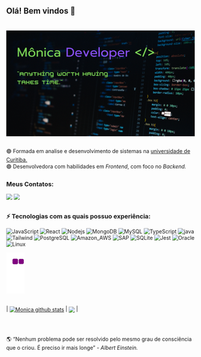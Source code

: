 ## Olá! Bem vindos :space_invader:
<h1 align="center">
    <img alt="NextLevelWeek" title="" src="./images/banner.png" />
</h1>

###

<p align="left"> 🟣 Formada em analise e desenvolvimento de sistemas na <a href="https://www.uninter.com/"> universidade de Curitiba.</a> <br> 🟣 Desenvolvedora com habilidades em <i>Frontend</i>, com foco no <i>Backend.</i></p>

###

<h3 align="left">Meus Contatos:</h3>
<div align="left">
  <a href = "mailto: monicamarcal93@gmail.com"><img src="https://img.shields.io/badge/-Gmail-%23333?style=for-the-badge&logo=gmail&logoColor=white" target="_blank"></a>
  <a href="https://www.linkedin.com/in/monica-software/" target="_blank"><img src="https://img.shields.io/badge/-LinkedIn-%230077B5?style=for-the-badge&logo=linkedin&logoColor=white" target="_blank"></a>   


</div>

## <h3> ⚡ Tecnologias com as quais possuo experiência: </h3>

![JavaScript](https://img.shields.io/badge/JavaScript-323330?style=for-the-badge&logo=javascript&logoColor=F7DF1E)
![React](https://img.shields.io/badge/React-20232A?style=for-the-badge&logo=react&logoColor=61DAFB)
![Nodejs](https://img.shields.io/badge/Node.js-43853D?style=for-the-badge&logo=node.js&logoColor=white)
![MongoDB](https://img.shields.io/badge/MongoDB-4EA94B?style=for-the-badge&logo=mongodb&logoColor=white)
![MySQL](https://img.shields.io/badge/MySQL-0b5394?style=for-the-badge&logo=mysql&logoColor=white)
![TypeScript](https://img.shields.io/badge/TypeScript-007ACC?style=for-the-badge&logo=typescript&logoColor=white)
![java](https://img.shields.io/badge/Java-ED8B00?style=for-the-badge&logo=openjdk&logoColor=white)
![Tailwind](https://img.shields.io/badge/Tailwind_CSS-38B2AC?style=for-the-badge&logo=tailwind-css&logoColor=white)
![PostgreSQL](https://img.shields.io/badge/PostgreSQL-316192?style=for-the-badge&logo=postgresql&logoColor=white)
![Amazon_AWS](https://img.shields.io/badge/Amazon_AWS-232F3E?style=for-the-badge&logo=amazon-aws&logoColor=white)
![SAP](https://img.shields.io/badge/SAP-0FAAFF?style=for-the-badge&logo=sap&logoColor=white)
![SQLite](https://img.shields.io/badge/SQLite-07405E?style=for-the-badge&logo=sqlite&logoColor=white)
![Jest](https://img.shields.io/badge/Jest-323330?style=for-the-badge&logo=Jest&logoColor=white)
![Oracle](https://img.shields.io/badge/Oracle-F80000?style=for-the-badge&logo=oracle&logoColor=black)
![Linux](https://img.shields.io/badge/Linux-E34F26?style=for-the-badge&logo=linux&logoColor=black)

 

 ![snake gif](https://github.com/MonicaMarcal/MonicaMarcal/blob/output/github-contribution-grid-snake.gif)

 
## 

| <a href="https://github.com/MonicaMarcal/github-readme-stats"><img align="center" src="https://github-readme-stats.vercel.app/api?username=MonicaMarcal&show_icons=true&include_all_commits=true&theme=tokyonight&hide_border=true" alt="Monica github stats" /></a> | <a href="https://github.com/MonicaMarcal/github-readme-stats"><img align="center" src="https://github-readme-stats.vercel.app/api/top-langs/?username=MonicaMarcal&layout=compact&theme=tokyonight&hide_border=true" /></a> |


<br />

## 

<div align="left"> 🌎 “Nenhum problema pode ser resolvido pelo mesmo grau de consciência que o criou. É preciso ir mais longe” <i> - Albert Einstein.</i>
 </div>

